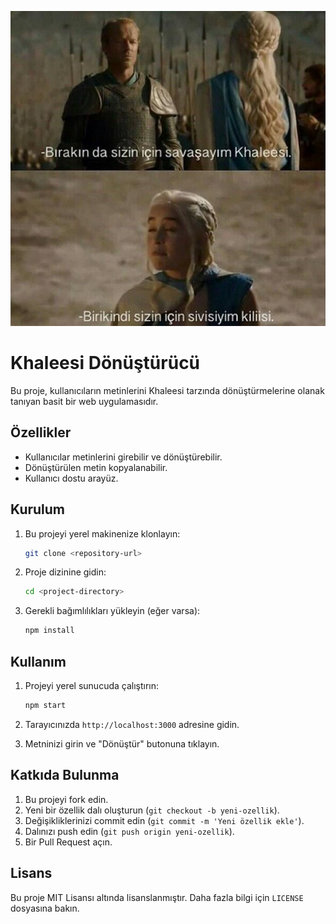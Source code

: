 <p align="center">
  <img src="assets/khaleesi-caps.jpg" alt="Khaleesi">
</p>

# Khaleesi Dönüştürücü

Bu proje, kullanıcıların metinlerini Khaleesi tarzında dönüştürmelerine olanak tanıyan basit bir web uygulamasıdır.

## Özellikler

- Kullanıcılar metinlerini girebilir ve dönüştürebilir.
- Dönüştürülen metin kopyalanabilir.
- Kullanıcı dostu arayüz.

## Kurulum

1. Bu projeyi yerel makinenize klonlayın:

   ```bash
   git clone <repository-url>
   ```

2. Proje dizinine gidin:

   ```bash
   cd <project-directory>
   ```

3. Gerekli bağımlılıkları yükleyin (eğer varsa):

   ```bash
   npm install
   ```

## Kullanım

1. Projeyi yerel sunucuda çalıştırın:

   ```bash
   npm start
   ```

2. Tarayıcınızda `http://localhost:3000` adresine gidin.

3. Metninizi girin ve "Dönüştür" butonuna tıklayın.

## Katkıda Bulunma

1. Bu projeyi fork edin.
2. Yeni bir özellik dalı oluşturun (`git checkout -b yeni-ozellik`).
3. Değişikliklerinizi commit edin (`git commit -m 'Yeni özellik ekle'`).
4. Dalınızı push edin (`git push origin yeni-ozellik`).
5. Bir Pull Request açın.

## Lisans

Bu proje MIT Lisansı altında lisanslanmıştır. Daha fazla bilgi için `LICENSE` dosyasına bakın.
